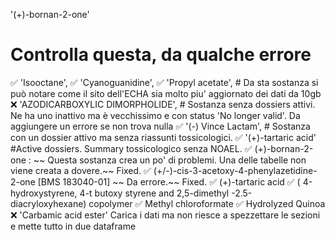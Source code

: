 '(+)-bornan-2-one'
# Controlla questa, da qualche errore


✅ 'Isooctane',
✅ 'Cyanoguanidine',
✅ 'Propyl acetate', # Da sta sostanza si può notare come il sito dell'ECHA sia molto piu' aggiornato dei dati da 10gb
❌ 'AZODICARBOXYLIC DIMORPHOLIDE', # Sostanza senza dossiers attivi. Ne ha uno inattivo ma è vecchissimo e con status 'No longer valid'.
    Da aggiungere un errore se non trova nulla 
✅ '(-) Vince Lactam', # Sostanza con un dossier attivo ma senza riassunti tossicologici.
✅ '(+)-tartaric acid' #Active dossiers. Summary tossicologico senza NOAEL. 
✅ (+)-bornan-2-one : ~~ Questa sostanza crea un po' di problemi. Una delle tabelle non viene creata a dovere.~~ Fixed. 
✅ (+/-)-cis-3-acetoxy-4-phenylazetidine-2-one [BMS 183040-01] ~~ Da errore.~~ Fixed.
✅ (+)-tartaric acid 
✅ ( 4-hydroxystyrene, 4-t butoxy styrene and 2,5-dimethyl -2.5-diacryloxyhexane) copolymer
✅ Methyl chloroformate
✅ Hydrolyzed Quinoa
❌ 'Carbamic acid ester' Carica i dati ma non riesce a spezzettare le sezioni e mette tutto in due dataframe
